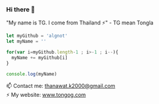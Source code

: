 ### Hi there 👋
"My name is TG. I come from Thailand ⚡" - TG mean Tongla

```javascript
let myGithub = 'algnot'
let myName = ''

for(var i=myGithub.length-1 ; i>-1 ; i--){
  myName += myGithub[i]
}

console.log(myName)
```

 📫 Contact me: thanawat.k2000@gmail.com <br>
 ⚡ My website: www.tongog.com


<!--
**algnot/algnot** is a ✨ _special_ ✨ repository because its `README.md` (this file) appears on your GitHub profile.

Here are some ideas to get you started:

- 🔭 I’m currently working on ...
- 🌱 I’m currently learning ...
- 👯 I’m looking to collaborate on ...
- 🤔 I’m looking for help with ...
- 💬 Ask me about ...
- 📫 How to reach me: ...
- 😄 Pronouns: ...
- ⚡ Fun fact: ...
-->
